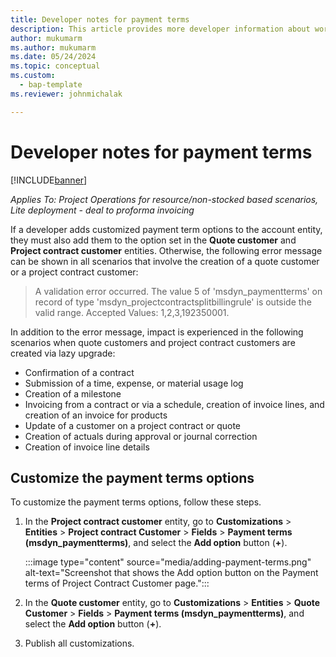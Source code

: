 ```yaml
---
title: Developer notes for payment terms
description: This article provides more developer information about working with payment terms.
author: mukumarm
ms.author: mukumarm
ms.date: 05/24/2024
ms.topic: conceptual
ms.custom: 
  - bap-template
ms.reviewer: johnmichalak

---
```


# Developer notes for payment terms

[!INCLUDE[banner](../../includes/banner.md)]

_Applies To: Project Operations for resource/non-stocked based scenarios, Lite deployment - deal to proforma invoicing_

If a developer adds customized payment term options to the account entity, they must also add them to the option set in the **Quote customer** and **Project contract customer** entities. Otherwise, the following error message can be shown in all scenarios that involve the creation of a quote customer or a project contract customer:

> A validation error occurred. The value 5 of 'msdyn\_paymentterms' on record of type 'msdyn\_projectcontractsplitbillingrule' is outside the valid range. Accepted Values: 1,2,3,192350001.

In addition to the error message, impact is experienced in the following scenarios when quote customers and project contract customers are created via lazy upgrade:

- Confirmation of a contract
- Submission of a time, expense, or material usage log
- Creation of a milestone
- Invoicing from a contract or via a schedule, creation of invoice lines, and creation of an invoice for products
- Update of a customer on a project contract or quote
- Creation of actuals during approval or journal correction
- Creation of invoice line details

## Customize the payment terms options

To customize the payment terms options, follow these steps.

1. In the **Project contract customer** entity, go to **Customizations** \> **Entities** \> **Project contract Customer** \> **Fields** \> **Payment terms (msdyn\_paymentterms)**, and select the **Add option** button (**\+**).

    :::image type="content" source="media/adding-payment-terms.png" alt-text="Screenshot that shows the Add option button on the Payment terms of Project Contract Customer page.":::

1. In the **Quote customer** entity, go to **Customizations** \> **Entities** \> **Quote Customer** \> **Fields** \> **Payment terms (msdyn\_paymentterms)**, and select the **Add option** button (**\+**).
1. Publish all customizations.
